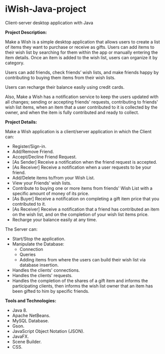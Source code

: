 # iWish-Java-project
Client-server desktop application with Java

**Project Description:**

Make a Wish is a simple desktop application that allows users to create a list of items they want to purchase or receive as gifts. Users can add items to their wish list by searching for them within the app or manually entering the item details. Once an item is added to the wish list, users can organize it by category.

Users can add friends, check friends’ wish lists, and make friends happy by contributing to buying them items from their wish lists.

Users can recharge their balance easily using credit cards.

Also, Make a Wish has a notification service to keep the users updated with all changes; sending or accepting friends' requests, contributing to friends' wish list items, when an item that a user contributed to it is collected by the owner, and when the item is fully contributed and ready to collect.

**Project Details:**

Make a Wish application is a client/server application in which the Client can:
- Register/Sign-in.
- Add/Remove Friend.
- Accept/Decline Friend Request.
- [As Sender] Receive a notification when the friend request is accepted.
- [As Receiver] Receive a notification when a user requests to be your friend.
- Add/Delete items to/from your Wish List.
- View your Friends' wish lists.
- Contribute to buying one or more items from friends' Wish List with a specific amount of money of its price.
- [As Buyer] Receive a notification on completing a gift item price that you contributed to it.
- [As Receiver] Receive a notification that a friend has contributed an item on the wish list, and on the completion of your wish list items price.
- Recharge your balance easily at any time.

The Server can:
- Start/Stop the application.
- Manipulate the Database:
  - Connection
  - Queries
  - Adding items from where the users can build their wish list via database insertion.
- Handles the clients' connections.
- Handles the clients' requests.
- Handles the completion of the shares of a gift item and informs the participating clients, then informs the wish list owner that an item has been gifted to him by specific friends.

**Tools and Technologies:**
- Java 8.
- Apache NetBeans.
- MySQL Database.
- Gson.
- JavaScript Object Notation (JSON).
- JavaFX.
- Scene Builder.
- CSS.

